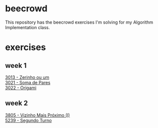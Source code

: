 # beecrowd
This repository has the beecrowd exercises I'm solving for my Algorithm Implementation class. 

# exercises

## week 1

[3013 - Zerinho ou um](https://github.com/mariadesu/beecrowd/blob/main/3013%20-%20Zerinho%20Ou%20Um)\
[3021 - Soma de Pares](https://github.com/mariadesu/beecrowd/blob/main/3021%20-%20Soma%20de%20Pares)\
[3022 - Origami](https://github.com/mariadesu/beecrowd/blob/main/3022%20-%20Origami)

## week 2
[3805 - Vizinho Mais Próximo (I)](https://github.com/mariadesu/beecrowd/blob/main/3805%20-%20Vizinho%20Mais%20Pr%C3%B3ximo%20(I))\
[5239 - Segundo Turno](https://github.com/mariadesu/beecrowd/blob/main/5239%20-%20Segundo%20Turno)
